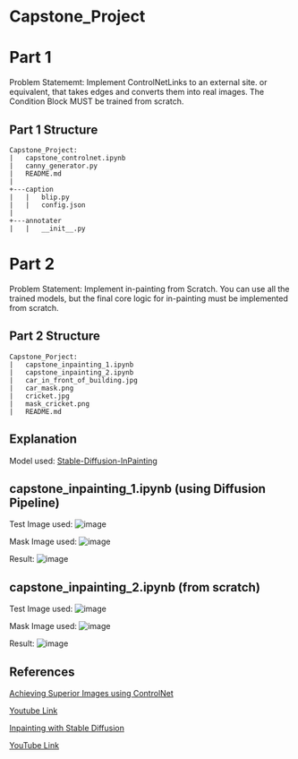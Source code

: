 # Capstone_Project

# Part 1

Problem Statememt: Implement ControlNetLinks to an external site. or equivalent, that takes edges and converts them into real images. The Condition Block MUST be trained from scratch. 

## Part 1 Structure
```
Capstone_Project:
|   capstone_controlnet.ipynb
|   canny_generator.py
|   README.md
|
+---caption
|   |   blip.py
|   |   config.json
|
+---annotater
|   |   __init__.py

```

# Part 2

Problem Statement: Implement in-painting from Scratch. You can use all the trained models, but the final core logic for in-painting must be implemented from scratch.

## Part 2 Structure
```
Capstone_Porject:
|   capstone_inpainting_1.ipynb
|   capstone_inpainting_2.ipynb
|   car_in_front_of_building.jpg
|   car_mask.png
|   cricket.jpg
|   mask_cricket.png
|   README.md

```

## Explanation 

Model used: [Stable-Diffusion-InPainting](https://huggingface.co/stabilityai/stable-diffusion-2-inpainting)

## capstone_inpainting_1.ipynb (using Diffusion Pipeline)

Test Image used: ![image](https://github.com/harshvs4/Capstone_Project/assets/63489899/9a8e484f-ea17-4c3a-bf9b-7e4f19fb671e)   


Mask Image used: ![image](https://github.com/harshvs4/Capstone_Project/assets/63489899/41f8dca0-2736-4db8-910d-6bac70b8a920)   


Result: ![image](https://github.com/harshvs4/Capstone_Project/assets/63489899/4541f978-4dad-4150-bb71-f6e95081261e)    


## capstone_inpainting_2.ipynb (from scratch)

Test Image used: ![image](https://github.com/harshvs4/Capstone_Project/assets/63489899/bc66d5ed-d87d-4b57-80dd-f90f36999fbe)    


Mask Image used: ![image](https://github.com/harshvs4/Capstone_Project/assets/63489899/2110e092-cca2-4ae5-b9a8-436197154815)   


Result: ![image](https://github.com/harshvs4/Capstone_Project/assets/63489899/74fa3ae0-17c4-4fab-8a70-43b3589ce05a)     


## References

[Achieving Superior Images using ControlNet](https://learnopencv.com/controlnet/)    

[Youtube Link](https://www.youtube.com/results?search_query=Train+Stable+Diffusion+from+scratch+controlnet&sp=EgIYAg%253D%253D)     

[Inpainting with Stable Diffusion](https://getimg.ai/guides/inpainting-with-stable-diffusion)   

[YouTube Link](https://www.youtube.com/watch?time_continue=8&v=XI5kYmfgu14&embeds_referring_euri=https%3A%2F%2Fwww.google.com%2Fsearch%3Fq%3Dimplement%2Bin-painting%2Bfrom%2Bscratch%2B%252B%2Bstable%2Bdiffusion%26rlz%3D1C1RXQR_enIN1023IN1023%26sxsrf%3DAPwXEdd&source_ve_path=Mjg2NjY&feature=emb_logo&ab_channel=NerdyRodent)  

